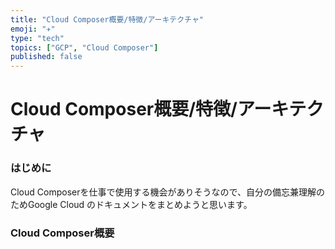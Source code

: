 ```yaml
---
title: "Cloud Composer概要/特徴/アーキテクチャ"
emoji: "✈️"
type: "tech"
topics: ["GCP", "Cloud Composer"]
published: false
---
```


# Cloud Composer概要/特徴/アーキテクチャ

### はじめに
Cloud Composerを仕事で使用する機会がありそうなので、自分の備忘兼理解のためGoogle Cloud のドキュメントをまとめようと思います。

### Cloud Composer概要

